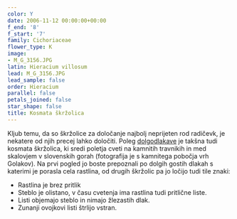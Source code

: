 ```yaml
---
color: Y
date: 2006-11-12 00:00:00+00:00
f_end: '8'
f_start: '7'
family: Cichoriaceae
flower_type: K
image:
- M_G_3156.JPG
latin: Hieracium villosum
lead: M_G_3156.JPG
lead_sample: false
order: Hieracium
parallel: false
petals_joined: false
star_shape: false
title: Kosmata škržolica
---
```

Kljub temu, da so škržolice za določanje najbolj neprijeten rod radičevk, je nekatere od njih precej lahko določiti. Poleg [dolgodlakave](../../hieraciumpilosella/dolgodlakava-škržolica/) je takšna tudi kosmata škržolica, ki sredi poletja cveti na kamnitih travnikih in med skalovjem v slovenskih gorah (fotografija je s kamnitega pobočja vrh Golakov). Na prvi pogled jo boste prepoznali po dolgih gostih dlakah s katerimi je porasla cela rastlina, od drugih škržolic pa jo ločijo tudi tile znaki:

-   Rastlina je brez pritlik
-   Steblo je olistano, v času cvetenja ima rastlina tudi pritlične liste.
-   Listi objemajo steblo in nimajo žlezastih dlak.
-   Zunanji ovojkovi listi štrlijo vstran.
